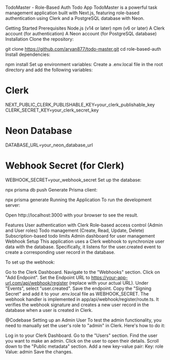 TodoMaster - Role-Based Auth Todo App
TodoMaster is a powerful task management application built with Next.js, featuring role-based authentication using Clerk and a PostgreSQL database with Neon.

Getting Started
Prerequisites
Node.js (v14 or later)
npm (v6 or later)
A Clerk account (for authentication)
A Neon account (for PostgreSQL database)
Installation
Clone the repository:

git clone https://github.com/aryan877/todo-master.git
cd role-based-auth
Install dependencies:

npm install
Set up environment variables: Create a .env.local file in the root directory and add the following variables:

# Clerk
NEXT_PUBLIC_CLERK_PUBLISHABLE_KEY=your_clerk_publishable_key
CLERK_SECRET_KEY=your_clerk_secret_key

# Neon Database
DATABASE_URL=your_neon_database_url

# Webhook Secret (for Clerk)
WEBHOOK_SECRET=your_webhook_secret
Set up the database:

npx prisma db push
Generate Prisma client:

npx prisma generate
Running the Application
To run the development server:

Open http://localhost:3000 with your browser to see the result.

Features
User authentication with Clerk
Role-based access control (Admin and User roles)
Todo management (Create, Read, Update, Delete)
Subscription-based todo limits
Admin dashboard for user management
Webhook Setup
This application uses a Clerk webhook to synchronize user data with the database. Specifically, it listens for the user.created event to create a corresponding user record in the database.

To set up the webhook:

Go to the Clerk Dashboard.
Navigate to the "Webhooks" section.
Click on "Add Endpoint".
Set the Endpoint URL to https://your-app-url.com/api/webhook/register (replace with your actual URL).
Under "Events", select "user.created".
Save the endpoint.
Copy the "Signing Secret" and add it to your .env.local file as WEBHOOK_SECRET.
The webhook handler is implemented in app/api/webhook/register/route.ts. It verifies the webhook signature and creates a new user record in the database when a user is created in Clerk.

@Codebase
Setting up an Admin User
To test the admin functionality, you need to manually set the user's role to "admin" in Clerk. Here's how to do it:

Log in to your Clerk Dashboard.
Go to the "Users" section.
Find the user you want to make an admin.
Click on the user to open their details.
Scroll down to the "Public metadata" section.
Add a new key-value pair:
Key: role
Value: admin
Save the changes.
